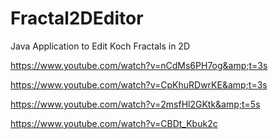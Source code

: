 # Fractal2DEditor
Java Application to Edit Koch Fractals in 2D  

https://www.youtube.com/watch?v=nCdMs6PH7og&amp;t=3s 

https://www.youtube.com/watch?v=CpKhuRDwrKE&amp;t=3s 

https://www.youtube.com/watch?v=2msfHl2GKtk&amp;t=5s

https://www.youtube.com/watch?v=CBDt_Kbuk2c

